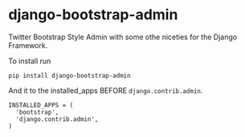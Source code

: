 django-bootstrap-admin
======================

Twitter Bootstrap Style Admin with some othe niceties for the Django Framework.

To install run
    
    pip install django-bootstrap-admin

And it to the installed_apps BEFORE `django.contrib.admin`. 

    INSTALLED_APPS = (
      'bootstrap',
      'django.contrib.admin',
    )
